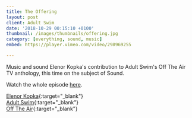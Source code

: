 ```yaml
---
title: The Offering
layout: post
client: Adult Swim
date: '2018-10-29 00:15:10 +0100'
thumbnail: /images/thumbnails/offering.jpg
category: [everything, sound, music]
embed: https://player.vimeo.com/video/298969255

---
```


Music and sound Elenor Kopka's contribution to Adult Swim's Off The Air TV anthology, this time on the subject of Sound.

Watch the whole episode [here](https://www.youtube.com/watch?v=tpwe69g_7Sg).

[Elenor Kopka](hhttp://elenorkopka.de/){:target="_blank"}   
[Adult Swim](http://www.adultswim.com/){:target="_blank"}  
[Off The Air](https://www.adultswim.com/streams/off-the-air){:target="_blank"}  
